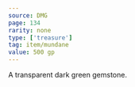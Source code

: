 ```yaml
---
source: DMG
page: 134
rarity: none
type: ['treasure']
tag: item/mundane
value: 500 gp
---
```


A transparent dark green gemstone.

